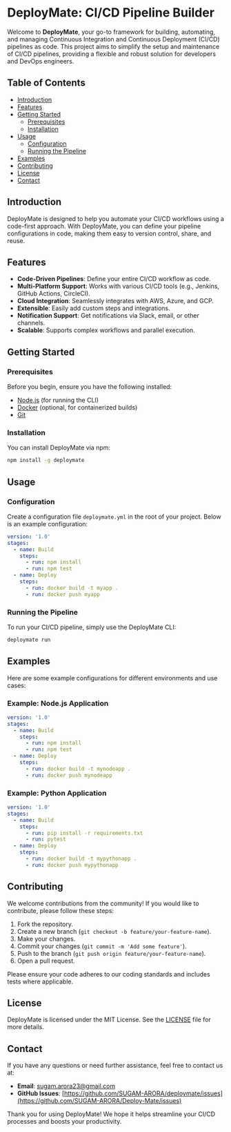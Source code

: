 # DeployMate: CI/CD Pipeline Builder

Welcome to **DeployMate**, your go-to framework for building, automating, and managing Continuous Integration and Continuous Deployment (CI/CD) pipelines as code. This project aims to simplify the setup and maintenance of CI/CD pipelines, providing a flexible and robust solution for developers and DevOps engineers.

## Table of Contents

- [Introduction](#introduction)
- [Features](#features)
- [Getting Started](#getting-started)
  - [Prerequisites](#prerequisites)
  - [Installation](#installation)
- [Usage](#usage)
  - [Configuration](#configuration)
  - [Running the Pipeline](#running-the-pipeline)
- [Examples](#examples)
- [Contributing](#contributing)
- [License](#license)
- [Contact](#contact)

## Introduction

DeployMate is designed to help you automate your CI/CD workflows using a code-first approach. With DeployMate, you can define your pipeline configurations in code, making them easy to version control, share, and reuse.

## Features

- **Code-Driven Pipelines**: Define your entire CI/CD workflow as code.
- **Multi-Platform Support**: Works with various CI/CD tools (e.g., Jenkins, GitHub Actions, CircleCI).
- **Cloud Integration**: Seamlessly integrates with AWS, Azure, and GCP.
- **Extensible**: Easily add custom steps and integrations.
- **Notification Support**: Get notifications via Slack, email, or other channels.
- **Scalable**: Supports complex workflows and parallel execution.

## Getting Started

### Prerequisites

Before you begin, ensure you have the following installed:

- [Node.js](https://nodejs.org/) (for running the CLI)
- [Docker](https://www.docker.com/) (optional, for containerized builds)
- [Git](https://git-scm.com/)

### Installation

You can install DeployMate via npm:

```bash
npm install -g deploymate
```

## Usage

### Configuration

Create a configuration file `deploymate.yml` in the root of your project. Below is an example configuration:

```yaml
version: '1.0'
stages:
  - name: Build
    steps:
      - run: npm install
      - run: npm test
  - name: Deploy
    steps:
      - run: docker build -t myapp .
      - run: docker push myapp
```

### Running the Pipeline

To run your CI/CD pipeline, simply use the DeployMate CLI:

```bash
deploymate run
```

## Examples

Here are some example configurations for different environments and use cases:

### Example: Node.js Application

```yaml
version: '1.0'
stages:
  - name: Build
    steps:
      - run: npm install
      - run: npm test
  - name: Deploy
    steps:
      - run: docker build -t mynodeapp .
      - run: docker push mynodeapp
```

### Example: Python Application

```yaml
version: '1.0'
stages:
  - name: Build
    steps:
      - run: pip install -r requirements.txt
      - run: pytest
  - name: Deploy
    steps:
      - run: docker build -t mypythonapp .
      - run: docker push mypythonapp
```

## Contributing

We welcome contributions from the community! If you would like to contribute, please follow these steps:

1. Fork the repository.
2. Create a new branch (`git checkout -b feature/your-feature-name`).
3. Make your changes.
4. Commit your changes (`git commit -m 'Add some feature'`).
5. Push to the branch (`git push origin feature/your-feature-name`).
6. Open a pull request.

Please ensure your code adheres to our coding standards and includes tests where applicable.

## License

DeployMate is licensed under the MIT License. See the [LICENSE](LICENSE) file for more details.

## Contact

If you have any questions or need further assistance, feel free to contact us at:

- **Email**: sugam.arora23@gmail.com
- **GitHub Issues**: [https://github.com/SUGAM-ARORA/deploymate/issues](https://github.com/SUGAM-ARORA/Deploy-Mate/issues)

Thank you for using DeployMate! We hope it helps streamline your CI/CD processes and boosts your productivity.
